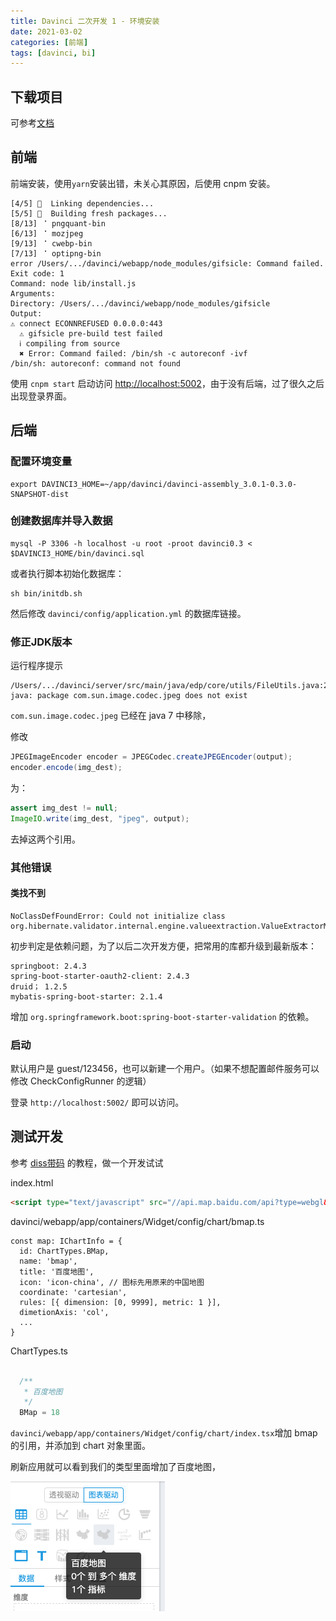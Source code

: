 ```yaml
---
title: Davinci 二次开发 1 - 环境安装
date: 2021-03-02
categories: [前端]
tags: [davinci, bi]
---
```


## 下载项目

可参考[文档](https://edp963.github.io/davinci/docs/zh/1.1-deployment)

## 前端
前端安装，使用`yarn`安装出错，未关心其原因，后使用 cnpm 安装。

```
[4/5] 🔗  Linking dependencies...
[5/5] 🔨  Building fresh packages...
[8/13] ⠈ pngquant-bin
[6/13] ⠈ mozjpeg
[9/13] ⠈ cwebp-bin
[7/13] ⠈ optipng-bin
error /Users/.../davinci/webapp/node_modules/gifsicle: Command failed.
Exit code: 1
Command: node lib/install.js
Arguments:
Directory: /Users/.../davinci/webapp/node_modules/gifsicle
Output:
⚠ connect ECONNREFUSED 0.0.0.0:443
  ⚠ gifsicle pre-build test failed
  ℹ compiling from source
  ✖ Error: Command failed: /bin/sh -c autoreconf -ivf
/bin/sh: autoreconf: command not found
```

使用 `cnpm start` 启动访问 [ http://localhost:5002]( http://localhost:5002)，由于没有后端，过了很久之后出现登录界面。


## 后端

### 配置环境变量

```
export DAVINCI3_HOME=~/app/davinci/davinci-assembly_3.0.1-0.3.0-SNAPSHOT-dist
```

### 创建数据库并导入数据
```
mysql -P 3306 -h localhost -u root -proot davinci0.3 < $DAVINCI3_HOME/bin/davinci.sql
```
或者执行脚本初始化数据库：
```
sh bin/initdb.sh
```

然后修改 `davinci/config/application.yml` 的数据库链接。

### 修正JDK版本

运行程序提示
```
/Users/.../davinci/server/src/main/java/edp/core/utils/FileUtils.java:23:32
java: package com.sun.image.codec.jpeg does not exist
```
`com.sun.image.codec.jpeg` 已经在 java 7 中移除，

修改
```java
JPEGImageEncoder encoder = JPEGCodec.createJPEGEncoder(output);
encoder.encode(img_dest);
```
为：
```java
assert img_dest != null;
ImageIO.write(img_dest, "jpeg", output);
```
去掉这两个引用。

### 其他错误

#### 类找不到

```
NoClassDefFoundError: Could not initialize class org.hibernate.validator.internal.engine.valueextraction.ValueExtractorManager
```
初步判定是依赖问题，为了以后二次开发方便，把常用的库都升级到最新版本：

```
springboot: 2.4.3
spring-boot-starter-oauth2-client: 2.4.3
druid； 1.2.5
mybatis-spring-boot-starter: 2.1.4
```
增加 `org.springframework.boot:spring-boot-starter-validation` 的依赖。

### 启动

默认用户是 guest/123456，也可以新建一个用户。（如果不想配置邮件服务可以修改 CheckConfigRunner 的逻辑）

登录 `http://localhost:5002/` 即可以访问。

## 测试开发

参考 [diss带码](https://dumplingbao.github.io/2020/03/19/davinci-dev-bmap/) 的教程，做一个开发试试

index.html
```html
<script type="text/javascript" src="//api.map.baidu.com/api?type=webgl&v=1.0&ak=您的密钥"></script>
```

davinci/webapp/app/containers/Widget/config/chart/bmap.ts
```tsx
const map: IChartInfo = {
  id: ChartTypes.BMap,
  name: 'bmap',
  title: '百度地图',
  icon: 'icon-china', // 图标先用原来的中国地图
  coordinate: 'cartesian',
  rules: [{ dimension: [0, 9999], metric: 1 }],
  dimetionAxis: 'col',
  ...
}
```

ChartTypes.ts
```js

  /**
   * 百度地图
   */
  BMap = 18
```
`davinci/webapp/app/containers/Widget/config/chart/index.tsx`增加 bmap 的引用，并添加到 chart 对象里面。

刷新应用就可以看到我们的类型里面增加了百度地图， 

![](./resources/davinci-01/chart-types.png)